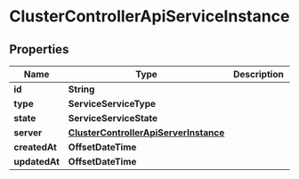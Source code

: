 

# ClusterControllerApiServiceInstance


## Properties

| Name | Type | Description | Notes |
|------------ | ------------- | ------------- | -------------|
|**id** | **String** |  |  |
|**type** | **ServiceServiceType** |  |  |
|**state** | **ServiceServiceState** |  |  |
|**server** | [**ClusterControllerApiServerInstance**](ClusterControllerApiServerInstance.md) |  |  |
|**createdAt** | **OffsetDateTime** |  |  |
|**updatedAt** | **OffsetDateTime** |  |  |



